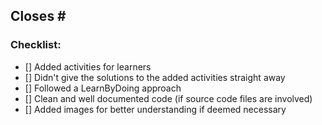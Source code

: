 ## Closes #<Issue No.>

<!-- Put a x between the square brackets to mention the points u have completed from the checklist, like [x]. Make sure you get them all -->

### Checklist: 

- [] Added activities for learners
- [] Didn't give the solutions to the added activities straight away
- [] Followed a LearnByDoing approach
- [] Clean and well documented code (if source code files are involved)
- [] Added images for better understanding if deemed necessary
